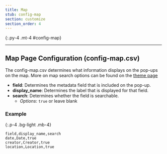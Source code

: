 ```yaml
---
title: Map
stub: config-map
section: customize
section_order: 4
---
```


{:.py-4 .mt-4 #config-map}
***

## Map Page Configuration (config-map.csv)

The config-map.csv determines what information displays on the pop-ups on the map. More on map search options can be found on the [theme page](theme.html#map-page)

- **field**: Determines the metadata field that is included on the pop-up. 
- **display_name**: Determines the label that is displayed for that field. 
- **search**: Determines whether the field is searchable. 
    - *Options*: `true` or leave blank

### Example 

{:.p-4 .bg-light .mb-4}
```
field,display_name,search
date,Date,true
creator,Creator,true
location,Location,true
```